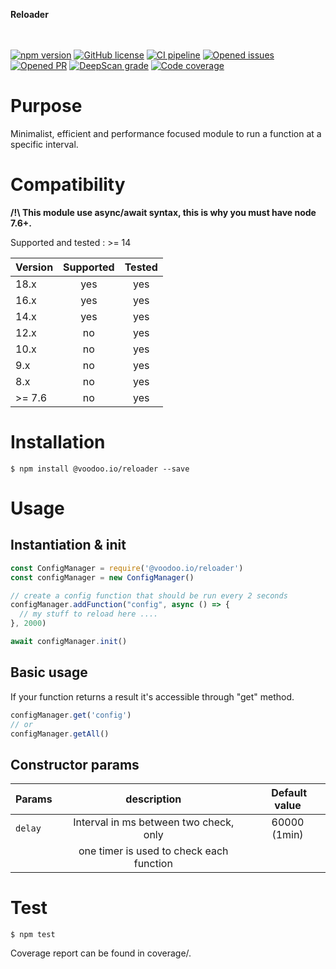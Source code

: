 <b>Reloader</b><br/>
<br/><br/>

[![npm version](https://badge.fury.io/js/%40voodoo.io%2Freloader.svg)](https://badge.fury.io/js/%40voodoo.io%2Freloader)
[![GitHub license](https://img.shields.io/github/license/VoodooTeam/reloader)](https://github.com/VoodooTeam/reloader/blob/master/LICENSE)
[![CI pipeline](https://github.com/VoodooTeam/reloader/workflows/Node.js%20CI/badge.svg)](https://github.com/VoodooTeam/reloader/actions?query=workflow%3A%22Node.js+CI%22)
[![Opened issues](https://img.shields.io/github/issues-raw/VoodooTeam/reloader)](https://github.com/VoodooTeam/reloader/issues)
[![Opened PR](https://img.shields.io/github/issues-pr-raw/VoodooTeam/reloader)](https://github.com/VoodooTeam/reloader/pulls)
[![DeepScan grade](https://deepscan.io/api/teams/12068/projects/15412/branches/307225/badge/grade.svg)](https://deepscan.io/dashboard#view=project&tid=12068&pid=15412&bid=307225)
[![Code coverage](https://codecov.io/gh/VoodooTeam/reloader/branch/master/graph/badge.svg)](https://codecov.io/gh/VoodooTeam/reloader)



# Purpose

Minimalist, efficient and performance focused module to run a function at a specific interval.

# Compatibility

**/!\ This module use async/await syntax, this is why you must have node 7.6+.**

Supported and tested : >= 14

| Version       | Supported     | Tested         |
| ------------- |:-------------:|:--------------:|
| 18.x          | yes           | yes            |
| 16.x          | yes           | yes            |
| 14.x          | yes           | yes            |
| 12.x          | no            | yes            |
| 10.x          | no            | yes            |
| 9.x           | no            | yes            |
| 8.x           | no            | yes            |
| >= 7.6        | no            | yes            |

# Installation

```console
$ npm install @voodoo.io/reloader --save
```

# Usage

## Instantiation & init

```javascript
const ConfigManager = require('@voodoo.io/reloader')
const configManager = new ConfigManager()

// create a config function that should be run every 2 seconds
configManager.addFunction("config", async () => {
  // my stuff to reload here ....
}, 2000)

await configManager.init()

```

## Basic usage

If your function returns a result it's accessible through "get" method.

```javascript
configManager.get('config')
// or
configManager.getAll()

```

## Constructor params

| Params             | description                              | Default value  |
| -------------------|:----------------------------------------:|:--------------:|
| `delay`            | Interval in ms between two check, only   | 60000    (1min)|
|                    | one timer is used to check each function |                |


# Test

```console
$ npm test
```

Coverage report can be found in coverage/.
